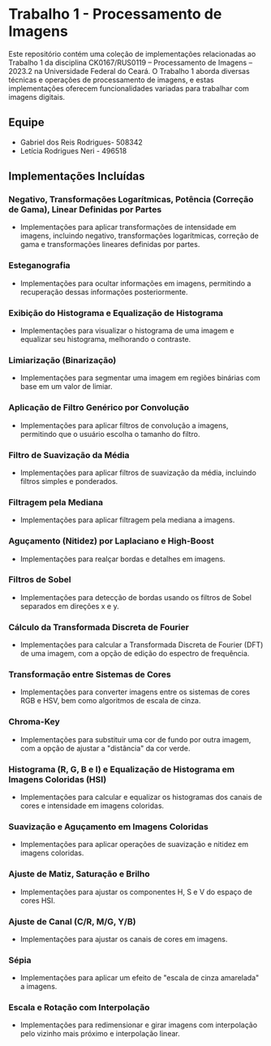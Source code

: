 # Trabalho 1 - Processamento de Imagens

Este repositório contém uma coleção de implementações relacionadas ao Trabalho 1 da disciplina CK0167/RUS0119 – Processamento de Imagens – 2023.2 na Universidade Federal do Ceará. O Trabalho 1 aborda diversas técnicas e operações de processamento de imagens, e estas implementações oferecem funcionalidades variadas para trabalhar com imagens digitais.

## Equipe

* Gabriel dos Reis Rodrigues- 508342
* Letícia Rodrigues Neri - 496518

## Implementações Incluídas

### Negativo, Transformações Logarítmicas, Potência (Correção de Gama), Linear Definidas por Partes
- Implementações para aplicar transformações de intensidade em imagens, incluindo negativo, transformações logarítmicas, correção de gama e transformações lineares definidas por partes.

### Esteganografia
- Implementações para ocultar informações em imagens, permitindo a recuperação dessas informações posteriormente.

### Exibição do Histograma e Equalização de Histograma
- Implementações para visualizar o histograma de uma imagem e equalizar seu histograma, melhorando o contraste.

### Limiarização (Binarização)
- Implementações para segmentar uma imagem em regiões binárias com base em um valor de limiar.

### Aplicação de Filtro Genérico por Convolução
- Implementações para aplicar filtros de convolução a imagens, permitindo que o usuário escolha o tamanho do filtro.

### Filtro de Suavização da Média
- Implementações para aplicar filtros de suavização da média, incluindo filtros simples e ponderados.

### Filtragem pela Mediana
- Implementações para aplicar filtragem pela mediana a imagens.

### Aguçamento (Nitidez) por Laplaciano e High-Boost
- Implementações para realçar bordas e detalhes em imagens.

### Filtros de Sobel
- Implementações para detecção de bordas usando os filtros de Sobel separados em direções x e y.

### Cálculo da Transformada Discreta de Fourier
- Implementações para calcular a Transformada Discreta de Fourier (DFT) de uma imagem, com a opção de edição do espectro de frequência.

### Transformação entre Sistemas de Cores
- Implementações para converter imagens entre os sistemas de cores RGB e HSV, bem como algoritmos de escala de cinza.

### Chroma-Key
- Implementações para substituir uma cor de fundo por outra imagem, com a opção de ajustar a "distância" da cor verde.

### Histograma (R, G, B e I) e Equalização de Histograma em Imagens Coloridas (HSI)
- Implementações para calcular e equalizar os histogramas dos canais de cores e intensidade em imagens coloridas.

### Suavização e Aguçamento em Imagens Coloridas
- Implementações para aplicar operações de suavização e nitidez em imagens coloridas.

### Ajuste de Matiz, Saturação e Brilho
- Implementações para ajustar os componentes H, S e V do espaço de cores HSI.

### Ajuste de Canal (C/R, M/G, Y/B)
- Implementações para ajustar os canais de cores em imagens.

### Sépia
- Implementações para aplicar um efeito de "escala de cinza amarelada" a imagens.

### Escala e Rotação com Interpolação
- Implementações para redimensionar e girar imagens com interpolação pelo vizinho mais próximo e interpolação linear.

